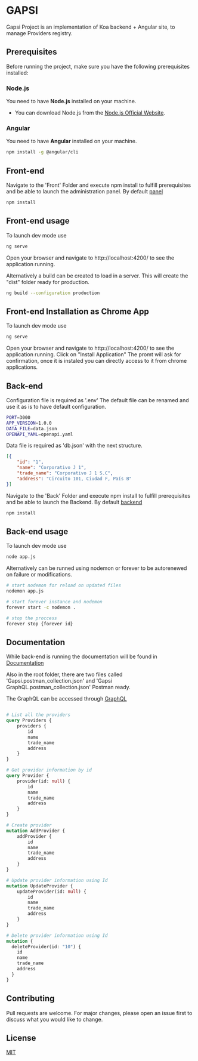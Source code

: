 # GAPSI

Gapsi Project is an implementation of Koa backend + Angular site, to manage Providers registry.

## Prerequisites

Before running the project, make sure you have the following prerequisites installed:

### Node.js
You need to have **Node.js** installed on your machine.

- You can download Node.js from the [Node.js Official Website](https://nodejs.org/).

### Angular
You need to have **Angular** installed on your machine.

```bash
npm install -g @angular/cli
```

## Front-end

Navigate to the 'Front' Folder and execute npm install to fulfill prerequisites and be able to launch the administration panel. By default [panel](http://localhost:4200) 

```bash
npm install
```

## Front-end usage

To launch dev mode use

```bash
ng serve
```
Open your browser and navigate to http://localhost:4200/ to see the application running.

Alternatively a build can be created to load in a server. This will create the "dist" folder ready for production.

```bash
ng build --configuration production
```

## Front-end Installation as Chrome App

To launch dev mode use

```bash
ng serve
```
Open your browser and navigate to http://localhost:4200/ to see the application running. 
Click on "Install Application"
The promt will ask for confirmation, once it is instaled you can directly access to it from chrome applications.

## Back-end

Configuration file is required as '.env' 
The default file can be renamed and use it as is to have default configuration.

```bash
PORT=3000
APP_VERSION=1.0.0
DATA_FILE=data.json
OPENAPI_YAML=openapi.yaml
```

Data file is required as 'db.json' with the next structure.

```JSON
[{
    "id": "1",
    "name": "Corporativo J 1",
    "trade_name": "Corporativo J 1 S.C",
    "address": "Circuito 101, Ciudad F, País B"
}]
```

Navigate to the 'Back' Folder and execute npm install to fulfill prerequisites and be able to launch the Backend. By default [backend](http://localhost:3000) 

```bash
npm install
```


## Back-end usage

To launch dev mode use

```bash
node app.js
```

Alternatively can be runned using nodemon or forever to be autorenewed on failure or modifications.

```bash
# start nodemon for reload on updated files 
nodemon app.js

# start forever instance and nodemon
forever start -c nodemon .

# stop the proccess
forever stop {forever id}

```

## Documentation

While back-end is running the documentation will be found in [Documentation](http://localhost:3000/docs)

Also in the root folder, there are two files called 'Gapsi.postman_collection.json' and 'Gapsi GraphQL.postman_collection.json' Postman ready.

The GraphQL can be accessed through [GraphQL](http://localhost:3000/graphql)

```graphql

# List all the providers
query Providers {
    providers {
        id
        name
        trade_name
        address
    }
}

# Get provider information by id
query Provider {
    provider(id: null) {
        id
        name
        trade_name
        address
    }
}

# Create provider 
mutation AddProvider {
    addProvider {
        id
        name
        trade_name
        address
    }
}

# Update provider information using Id
mutation UpdateProvider {
    updateProvider(id: null) {
        id
        name
        trade_name
        address
    }
}

# Delete provider information using Id
mutation {
  deleteProvider(id: "10") {
    id
    name
    trade_name
    address
  }
}
```

## Contributing

Pull requests are welcome. For major changes, please open an issue first
to discuss what you would like to change.

## License

[MIT](https://choosealicense.com/licenses/mit/)
